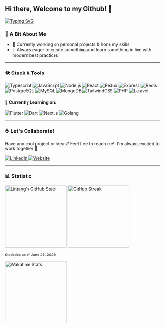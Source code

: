 ## Hi there, Welcome to my Github! 👋
<div align="left">

<a href="https://git.io/typing-svg"><img src="https://readme-typing-svg.demolab.com?font=Fira+Code&pause=1000&color=FABD2F&width=435&lines=Halo!+I'm+Lintang+Anugerah+E;Fullstack+Develover;A+passionate+learner" alt="Typing SVG" /></a>

</div>

### 🌱 A Bit About Me
- 🔭 Currently working on personal projects & hone my skills
- 💡 Always eager to create something and learn something in line with modern best practices

---

### 🛠️ Stack & Tools
![Typescript](https://img.shields.io/badge/-Typescript-black?style=flat-square&logo=typescript)
![JavaScript](https://img.shields.io/badge/-JavaScript-black?style=flat-square&logo=javascript)
![Node.js](https://img.shields.io/badge/-Node.js-black?style=flat-square&logo=node.js)
![React](https://img.shields.io/badge/-React-black?style=flat-square&logo=react)
![Redux](https://img.shields.io/badge/-Redux-black?style=flat-square&logo=redux)
![Express](https://img.shields.io/badge/-Express.js-black?style=flat-square&logo=express)
![Redis](https://img.shields.io/badge/-Redis-black?style=flat-square&logo=redis)
![PostgreSQL](https://img.shields.io/badge/-PostgreSQL-black?style=flat-square&logo=postgresql)
![MySQL](https://img.shields.io/badge/-MySQL-black?style=flat-square&logo=mysql)
![MongoDB](https://img.shields.io/badge/-MongoDB-black?style=flat-square&logo=mongodb)
![TailwindCSS](https://img.shields.io/badge/-TailwindCSS-black?style=flat-square&logo=tailwind-css)
![PHP](https://img.shields.io/badge/-Php-black?style=flat-square&logo=php)
![Laravel](https://img.shields.io/badge/-Laravel-black?style=flat-square&logo=laravel)

#### 🌱 Currently Learning on:</strong>
![Flutter](https://img.shields.io/badge/-Flutter-02569B?style=flat-square&logo=flutter&logoColor=white)
![Dart](https://img.shields.io/badge/-Dart-0175C2?style=flat-square&logo=dart&logoColor=white)
![Next.js](https://img.shields.io/badge/-Next.js-black?style=flat-square&logo=next.js)
![Golang](https://img.shields.io/badge/-Go-00ADD8?style=flat-square&logo=go&logoColor=white)

---

### ☕ Let's Collaborate!

Have any cool project or ideas? Feel free to reach me!! I'm always excited to work together 💪

<p align="left">
  <a href="https://www.linkedin.com/in/lintanganugerah/" target="_blank">
    <img src="https://img.shields.io/badge/LinkedIn-lintanganugerah-0A66C2?style=flat-square&logo=linkedin&logoColor=white" alt="LinkedIn" />
  </a>
  <a href="https://lintang.dev" target="_blank">
    <img src="https://img.shields.io/badge/Website-lintang.dev-0A66C2?style=flat-square&logo=Google-Chrome&logoColor=white" alt="Website" />
  </a>
</p>

---

### 📊 Statistic


<p align="left">
  <a href="https://github.com/anuraghazra/github-readme-stats">
    <img height="200" src="https://github-readme-stats-eight-theta.vercel.app/api?username=lintanganugerah&show_icons=true&theme=gruvbox&include_all_commits=true&count_private=true" alt="Lintang's GitHub Stats" />
  </a>
  <a href="https://github.com/anuraghazra/github-readme-streak-stats">
    <img height="200" src="https://github-readme-streak-stats.herokuapp.com/?user=lintanganugerah&theme=gruvbox" alt="GitHub Streak" />
  </a>
</p>

<small>Statistics as of June 26, 2025:</small>
<p align="left">
  <a href="https://github.com/anuraghazra/github-readme-stats">
    <img height="200" src="https://github-readme-stats.vercel.app/api/wakatime?username=lintanganugerah&theme=gruvbox&layout=compact" alt="Wakatime Stats" />
  </a>
</p>

<!--
https://github-readme-streak-stats.herokuapp.com/?user=lintanganugerah&theme=radical
-->
